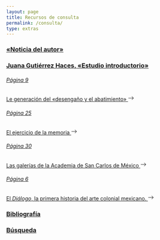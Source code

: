 ```yaml
---
layout: page
title: Recursos de consulta
permalink: /consulta/
type: extras
---
```


<div>
<a class="no-underline" href="{{ site.baseurl }}/noticia_biografica05.html"><h3>«Noticia del autor»</h3></a>
</div>
 <!-- <a class="no-underline" href="{{ site.baseurl }}/JGHestudio09.html">Juana Gutiérrez Haces, «Estudio introductorio» </a> -->

<div class="py-1 mb-0 prose">
  <a class="no-underline" data-toggle="collapse" href="#collapse1" role="button" aria-expanded="false" aria-controls="collapseExample"><h3> Juana Gutiérrez Haces, «Estudio introductorio» <span class="caret"/></h3></a>
  <div class="collapse" id="collapse1">
    <a class="no-underline" href="{{ site.baseurl }}/JGHestudio09"><h6>Página 9</h6>Le generación del «desengaño y el abatimiento» <svg xmlns="http://www.w3.org/2000/svg" width="16" height="16" fill="currentColor" class="bi bi-arrow-right" viewBox="0 0 16 16"><path fill-rule="evenodd" d="M1 8a.5.5 0 0 1 .5-.5h11.793l-3.147-3.146a.5.5 0 0 1 .708-.708l4 4a.5.5 0 0 1 0 .708l-4 4a.5.5 0 0 1-.708-.708L13.293 8.5H1.5A.5.5 0 0 1 1 8z"/></svg></a>
    <a class="no-underline" href="{{ site.baseurl }}/JGHestudio25"><h6>Página 25</h6><span class="link-index">El ejercicio de la memoria <svg xmlns="http://www.w3.org/2000/svg" width="16" height="16" fill="currentColor" class="bi bi-arrow-right" viewBox="0 0 16 16"><path fill-rule="evenodd" d="M1 8a.5.5 0 0 1 .5-.5h11.793l-3.147-3.146a.5.5 0 0 1 .708-.708l4 4a.5.5 0 0 1 0 .708l-4 4a.5.5 0 0 1-.708-.708L13.293 8.5H1.5A.5.5 0 0 1 1 8z"/></svg></span></a>
    <a class="no-underline" href="{{ site.baseurl }}/JGHestudio30"><h6>Página 30</h6><span class="link-index">Las galerías de la Academia de San Carlos de México <svg xmlns="http://www.w3.org/2000/svg" width="16" height="16" fill="currentColor" class="bi bi-arrow-right" viewBox="0 0 16 16"><path fill-rule="evenodd" d="M1 8a.5.5 0 0 1 .5-.5h11.793l-3.147-3.146a.5.5 0 0 1 .708-.708l4 4a.5.5 0 0 1 0 .708l-4 4a.5.5 0 0 1-.708-.708L13.293 8.5H1.5A.5.5 0 0 1 1 8z"/></svg></span></a>
    <a class="no-underline" href="{{ site.baseurl }}/JGHestudio39"><h6>Página 6</h6><span class="link-index">El <i>Diálogo</i>, la primera historia del arte colonial mexicano. <svg xmlns="http://www.w3.org/2000/svg" width="16" height="16" fill="currentColor" class="bi bi-arrow-right" viewBox="0 0 16 16"><path fill-rule="evenodd" d="M1 8a.5.5 0 0 1 .5-.5h11.793l-3.147-3.146a.5.5 0 0 1 .708-.708l4 4a.5.5 0 0 1 0 .708l-4 4a.5.5 0 0 1-.708-.708L13.293 8.5H1.5A.5.5 0 0 1 1 8z"/></svg></span></a>
  </div>
</div>

<p></p>

<div>
  <a class="no-underline" href="{{ site.baseurl }}/03-biblio"><h3>Bibliografía</h3 ></a>
  </div>

<div>
  <a class="no-underline" href="{{ site.baseurl }}/03-search"><h3>Búsqueda</h3></a>
</div>
